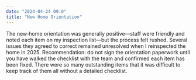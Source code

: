 ```yaml
---
date: "2024-04-24 09:0"
title: "New Home Orientation"
---
```


The new‑home orientation was generally positive—staff were friendly and noted each item on my inspection list—but the process felt rushed. Several issues they agreed to correct remained unresolved when I reinspected the home in 2025. Recommendation: do not sign the orientation paperwork until you have walked the checklist with the team and confirmed each item has been fixed. There were so many outstanding items that it was difficult to keep track of them all without a detailed checklist.